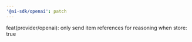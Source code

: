 ```yaml
---
'@ai-sdk/openai': patch
---
```


feat(provider/openai): only send item references for reasoning when store: true
